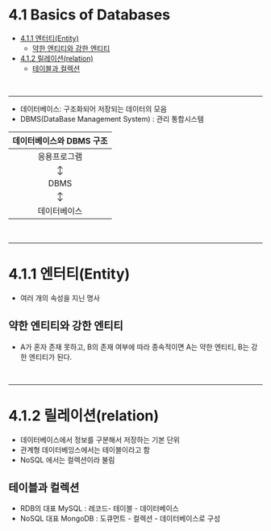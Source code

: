 # 4.1 Basics of Databases

- [4.1.1 엔터티(Entity)](#411-엔터티entity)
  - [약한 엔티티와 강한 엔티티](#약한-엔티티와-강한-엔티티)
- [4.1.2 릴레이션(relation)](#412-릴레이션relation)
  - [테이블과 컬렉션](#테이블과-컬렉션)


<br/>

---

- 데이터베이스: 구조화되어 저장되는 데이터의 모음
- DBMS(DataBase Management System) : 관리 통합시스템



|데이터베이스와 DBMS 구조|
|:-:|
|응용프로그램|
|↕|
|DBMS|
|↕|
|데이터베이스|


<br/>

---


# 4.1.1 엔터티(Entity)
- 여러 개의 속성을 지닌 명사
## 약한 엔티티와 강한 엔티티
- A가 혼자 존재 못하고, B의 존재 여부에 따라 종속적이면 A는 약한 엔티티, B는 강한 엔티티가 된다.

<br/>

---

# 4.1.2 릴레이션(relation)
- 데이터베이스에서 정보를 구분해서 저장하는 기본 단위
- 관계형 데이터베잉스에서는 테이블이라고 함
- NoSQL 에서는 컬렉션이라 불림

## 테이블과 컬렉션
- RDB의 대표 MySQL : 레코드- 테이블 - 데이터베이스
- NoSQL 대표 MongoDB : 도큐먼트 - 컬렉션 - 데이터베이스로 구성